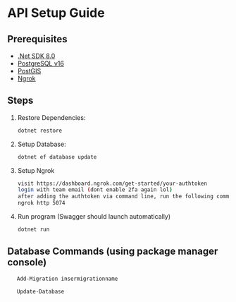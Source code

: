 # API Setup Guide

## Prerequisites

- [.Net SDK 8.0](https://dotnet.microsoft.com/en-us/download/dotnet/8.0)
- [PostgreSQL v16](https://www.postgresql.org/download/)
- [PostGIS](https://postgis.net/documentation/getting_started/)
- [Ngrok](https://download.ngrok.com/mac-os)

## Steps

1. Restore Dependencies:
   ```bash
   dotnet restore
   ```
2. Setup Database:
   ```bash
   dotnet ef database update
   ```
3. Setup Ngrok
   ```bash
   visit https://dashboard.ngrok.com/get-started/your-authtoken
   login with team email (dont enable 2fa again lol)
   after adding the authtoken via command line, run the following command
   ngrok http 5074
   ```
4. Run program (Swagger should launch automatically)
   ```bash
   dotnet run
   ```

## Database Commands (using package manager console)

```bash
   Add-Migration insermigrationname

   Update-Database
```
